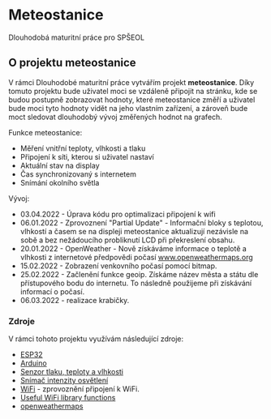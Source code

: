 # Meteostanice
Dlouhodobá maturitní práce pro SPŠEOL

<!-- O projektu meteostanice -->
## O projektu meteostanice


 V rámci Dlouhodobé maturitní práce vytvářím projekt <b>meteostanice</b>. Díky tomuto projektu bude uživatel moci se vzdáleně připojit na stránku, kde se budou postupně zobrazovat hodnoty, které meteostanice změří
 a uživatel bude moci tyto hodnoty vidět na jeho vlastním zařízení, a zároveň bude moct sledovat dlouhodobý vývoj změřených hodnot na grafech.

Funkce meteostanice:
* Měření vnitřní teploty, vlhkosti a tlaku
* Připojení k síti, kterou si uživatel nastaví
* Aktuální stav na display
* Čas synchronizovaný s internetem
* Snímání okolního světla

Vývoj:
* 03.04.2022 - Úprava kódu pro optimalizaci připojení k wifi
* 06.01.2022 - Zprovoznení "Partial Update" - Informační bloky s teplotou, vlhkostí a časem se na displeji meteostanice aktualizují nezávisle na sobě a bez nežádoucího probliknutí LCD při překreslení obsahu.
* 20.01.2022 - OpenWeather - Nově získáváme informace o teplotě a vlhkosti z internetové předpovědi počasí www.openweathermaps.org
* 15.02.2022 - Zobrazení venkovního počasí pomocí bitmap.
* 25.02.2022 - Začlenění funkce geoip. Získáme název města a státu dle přístupového bodu do internetu. To následně použijeme při získávání informací o počasí.
* 06.03.2022 - realizace krabičky.

### Zdroje

V rámci tohoto projektu využívám následující zdroje:

* [ESP32](https://www.espressif.com/en/products/socs/esp32)
* [Arduino](https://www.arduino.cc/)
* [Senzor tlaku, teploty a vlhkosti](https://www.laskarduino.cz/arduino-senzor-tlaku--teploty-a-vlhkosti-bme280/?gclid=Cj0KCQjw_fiLBhDOARIsAF4khR2fvlQXnq_xO4DAD73dtq50rHdLeThwb6clQdZHK3EN6LC8-JH3x-kaAu79EALw_wcB)
* [Snímač intenzity osvětlení](https://www.laskarduino.cz/snimac-intenzity-osvetleni-bh1750/?gclid=Cj0KCQjw_fiLBhDOARIsAF4khR38uxkTHjLC6kHs7Lx63dY76mJ1IqyA4cC-VUMG-MU0f4YmAvNsvpsaAqRwEALw_wcB)
* [WiFi](https://techtutorialsx.com/2017/04/24/esp32-connecting-to-a-wifi-network/) - zprovoznění připojení k WiFi.
* [Useful WiFi library functions](https://randomnerdtutorials.com/esp32-useful-wi-fi-functions-arduino/)
* [openweathermaps](https://openweathermap.org/)
